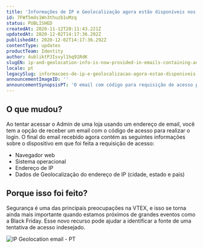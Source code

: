 ```yaml
---
title: 'Informações de IP e Geolocalização agora estão disponíveis nos emails de códigos de acesso para o Admin'
id: 7FWf5mds1Wn3thuzb1uMzq
status: PUBLISHED
createdAt: 2020-11-12T20:11:43.221Z
updatedAt: 2020-12-02T14:17:36.292Z
publishedAt: 2020-12-02T14:17:36.292Z
contentType: updates
productTeam: Identity
author: 4ubliktPJIsvyl1hq91RdK
slugEN: ip-and-geolocation-info-is-now-provided-in-emails-containing-access-code-requests
locale: pt
legacySlug: informacoes-de-ip-e-geolocalizacao-agora-estao-disponiveis-nos-emails-de
announcementImageID: ''
announcementSynopsisPT: 'O email com código para requisição de acesso para o Admin agora contém informações sobre o dispositivo de origem.'
---
```


## O que mudou?

Ao tentar acessar o Admin de uma loja usando um endereço de email, você tem a opção de receber um email com o código de acesso para realizar o login. O final do email recebido agora contém as seguintes informações sobre o dispositivo em que foi feita a requisição de acesso:

- Navegador web
- Sistema operacional
- Endereço de IP
- Dados de Geolocalização do endereço de IP (cidade, estado e país)

## Porque isso foi feito?

Segurança é uma das principais preocupações na VTEX, e isso se torna ainda mais importante quando estamos próximos de grandes eventos como a Black Friday. Esse novo recurso pode ajudar a identificar a fonte de uma tentativa de acesso indesejado.

![IP Geolocation email - PT](//images.ctfassets.net/alneenqid6w5/2lDMP34wKY5qrn4TtIPvKr/0f65303dae22ac38b6f66e1942830224/IP_Geolocation_email_-_PT.png)
